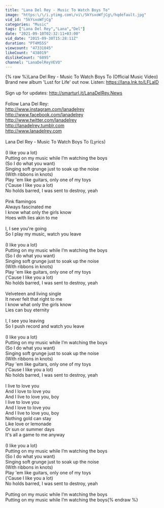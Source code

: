 ```yaml
---
title: "Lana Del Rey - Music To Watch Boys To"
image: "https:\/\/i.ytimg.com\/vi\/5kYsxoWfjCg\/hqdefault.jpg"
vid_id: "5kYsxoWfjCg"
categories: "Music"
tags: ["Lana Del Rey","Lana","Del"]
date: "2021-09-10T02:32:11+03:00"
vid_date: "2015-09-30T15:28:11Z"
duration: "PT4M55S"
viewcount: "47331045"
likeCount: "438019"
dislikeCount: "6895"
channel: "LanaDelReyVEVO"
---
```

{% raw %}Lana Del Rey - Music To Watch Boys To (Official Music Video)<br />Brand new album 'Lust for Life' out now. Listen: <a rel="nofollow" target="blank" href="https://lana.lnk.to/LFLaID">https://lana.lnk.to/LFLaID</a><br /><br />Sign up for updates: <a rel="nofollow" target="blank" href="http://smarturl.it/LanaDelRey.News">http://smarturl.it/LanaDelRey.News</a><br /><br />Follow Lana Del Rey:<br /><a rel="nofollow" target="blank" href="http://www.instagram.com/lanadelrey">http://www.instagram.com/lanadelrey</a><br /><a rel="nofollow" target="blank" href="http://www.facebook.com/lanadelrey">http://www.facebook.com/lanadelrey</a><br /><a rel="nofollow" target="blank" href="http://www.twitter.com/lanadelrey">http://www.twitter.com/lanadelrey</a><br /><a rel="nofollow" target="blank" href="http://lanadelrey.tumblr.com">http://lanadelrey.tumblr.com</a><br /><a rel="nofollow" target="blank" href="http://www.lanadelrey.com">http://www.lanadelrey.com</a><br /><br />Lana Del Rey - Music To Watch Boys To (Lyrics)<br /><br />(I like you a lot)<br />Putting on my music while I’m watching the boys<br />(So I do what you want)<br />Singing soft grunge just to soak up the noise<br />(With ribbons in knots)<br />Play 'em like guitars, only one of my toys<br />('Cause I like you a lot)<br />No holds barred, I was sent to destroy, yeah<br /><br />Pink flamingos<br />Always fascinated me<br />I know what only the girls know<br />Hoes with lies akin to me<br /><br />I, I see you're going<br />So I play my music, watch you leave<br /><br />(I like you a lot)<br />Putting on my music while I’m watching the boys<br />(So I do what you want)<br />Singing soft grunge just to soak up the noise<br />(With ribbons in knots)<br />Play 'em like guitars, only one of my toys<br />('Cause I like you a lot)<br />No holds barred, I was sent to destroy, yeah<br /><br />Velveteen and living single<br />It never felt that right to me<br />I know what only the girls know<br />Lies can buy eternity<br /><br />I, I see you leaving<br />So I push record and watch you leave<br /><br />(I like you a lot)<br />Putting on my music while I’m watching the boys<br />(So I do what you want)<br />Singing soft grunge just to soak up the noise<br />(With ribbons in knots)<br />Play 'em like guitars, only one of my toys<br />('Cause I like you a lot)<br />No holds barred, I was sent to destroy, yeah<br /><br />I live to love you<br />And I love to love you<br />And I live to love you, boy<br />I live to love you<br />And I love to love you<br />And I live to love you, boy<br />Nothing gold can stay<br />Like love or lemonade<br />Or sun or summer days<br />It's all a game to me anyway<br /><br />(I like you a lot)<br />Putting on my music while I’m watching the boys<br />(So I do what you want)<br />Singing soft grunge just to soak up the noise<br />(With ribbons in knots)<br />Play 'em like guitars, only one of my toys<br />('Cause I like you a lot)<br />No holds barred, I was sent to destroy, yeah<br /><br />Putting on my music while I’m watching the boys<br />Putting on my music while I’m watching the boys{% endraw %}
